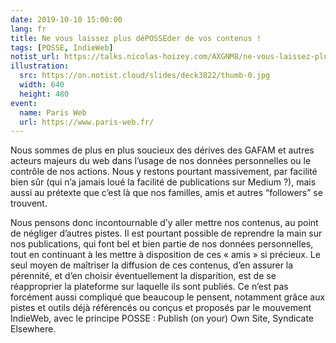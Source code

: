 ```yaml
---
date: 2019-10-10 15:00:00
lang: fr
title: Ne vous laissez plus déPOSSEder de vos contenus !
tags: [POSSE, IndieWeb]
notist_url: https://talks.nicolas-hoizey.com/AXGNM8/ne-vous-laissez-plus-deposseder-de-vos-contenus
illustration:
  src: https://on.notist.cloud/slides/deck3822/thumb-0.jpg
  width: 640
  height: 480
event:
  name: Paris Web
  url: https://www.paris-web.fr/
---
```


Nous sommes de plus en plus soucieux des dérives des GAFAM et autres acteurs majeurs du web dans l’usage de nos données personnelles ou le contrôle de nos actions. Nous y restons pourtant massivement, par facilité bien sûr (qui n’a jamais loué la facilité de publications sur Medium ?), mais aussi au prétexte que c’est là que nos familles, amis et autres “followers” se trouvent.

Nous pensons donc incontournable d’y aller mettre nos contenus, au point de négliger d’autres pistes. Il est pourtant possible de reprendre la main sur nos publications, qui font bel et bien partie de nos données personnelles, tout en continuant à les mettre à disposition de ces « amis » si précieux. Le seul moyen de maîtriser la diffusion de ces contenus, d’en assurer la pérennité, et d’en choisir éventuellement la disparition, est de se réapproprier la plateforme sur laquelle ils sont publiés. Ce n’est pas forcément aussi compliqué que beaucoup le pensent, notamment grâce aux pistes et outils déjà référencés ou conçus et proposés par le mouvement IndieWeb, avec le principe POSSE : Publish (on your) Own Site, Syndicate Elsewhere.

